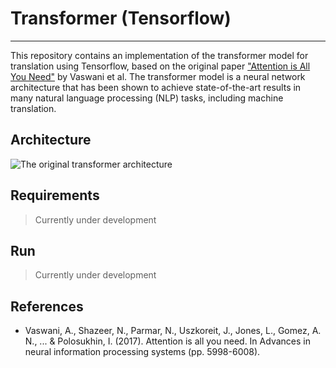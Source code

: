 # Transformer (Tensorflow)
---

This repository contains an implementation of the transformer model for translation using Tensorflow, based on the original paper ["Attention is All You Need"](https://arxiv.org/abs/1706.03762) by Vaswani et al. The transformer model is a neural network architecture that has been shown to achieve state-of-the-art results in many natural language processing (NLP) tasks, including machine translation.


## Architecture

![The original transformer architecture](https://github.com/AI-LIMITLESS/Transformers-translation-tensorflow/main/images/arch.jpg?raw=true)

## Requirements

> Currently under development

## Run

> Currently under development

## References
- Vaswani, A., Shazeer, N., Parmar, N., Uszkoreit, J., Jones, L., Gomez, A. N., ... & Polosukhin, I. (2017). Attention is all you need. In Advances in neural information processing systems (pp. 5998-6008).